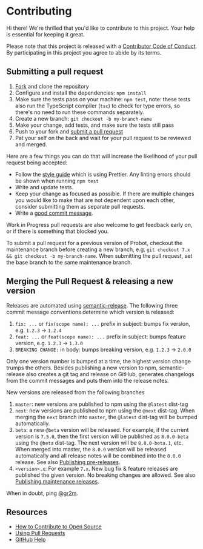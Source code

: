 # Contributing

Hi there! We're thrilled that you'd like to contribute to this project. Your help is essential for keeping it great.

Please note that this project is released with a [Contributor Code of Conduct][code-of-conduct]. By participating in this project you agree to abide by its terms.

## Submitting a pull request

1. [Fork][fork] and clone the repository
1. Configure and install the dependencies: `npm install`
1. Make sure the tests pass on your machine: `npm test`, note: these tests also run the TypeScript compiler (`tsc`) to check for type errors, so there's no need to run these commands separately.
1. Create a new branch: `git checkout -b my-branch-name`
1. Make your change, add tests, and make sure the tests still pass
1. Push to your fork and [submit a pull request][pr]
1. Pat your self on the back and wait for your pull request to be reviewed and merged.

Here are a few things you can do that will increase the likelihood of your pull request being accepted:

- Follow the [style guide][style] which is using Prettier. Any linting errors should be shown when running `npm test`
- Write and update tests.
- Keep your change as focused as possible. If there are multiple changes you would like to make that are not dependent upon each other, consider submitting them as separate pull requests.
- Write a [good commit message](http://tbaggery.com/2008/04/19/a-note-about-git-commit-messages.html).

Work in Progress pull requests are also welcome to get feedback early on, or if there is something that blocked you.

To submit a pull request for a previous version of Probot, checkout the maintenance branch before creating a new branch, e.g. `git checkout 7.x && git checkout -b my-branch-name`. When submitting the pull request, set the base branch to the same maintenance branch.

## Merging the Pull Request & releasing a new version

Releases are automated using [semantic-release](https://github.com/semantic-release/semantic-release).
The following three commit message conventions determine which version is released:

1. `fix: ...` or `fix(scope name): ...` prefix in subject: bumps fix version, e.g. `1.2.3` → `1.2.4`
2. `feat: ...` or `feat(scope name): ...` prefix in subject: bumps feature version, e.g. `1.2.3` → `1.3.0`
3. `BREAKING CHANGE:` in body: bumps breaking version, e.g. `1.2.3` → `2.0.0`

Only one version number is bumped at a time, the highest version change trumps the others. Besides publishing a new version to npm, semantic-release also creates a git tag and release on GitHub, generates changelogs from the commit messages and puts them into the release notes.

New versions are released from the following branches

1. `master`: new versions are published to npm using the `@latest` dist-tag
1. `next`: new versions are published to npm using the `@next` dist-tag. When merging the `next` branch into `master`, the `@latest` dist-tag will be bumped automatically.
1. `beta`: a new `@beta` version will be released. For example, if the current version is `7.5.0`, then the first version will be published as `8.0.0-beta` using the `@beta` dist-tag. The next version will be `8.0.0-beta.1`, etc. When merged into master, the `8.0.0` version will be released automatically and all release notes will be combined into the `8.0.0` release. See also [Publishing pre-releases](https://github.com/semantic-release/semantic-release/blob/beta/docs/recipes/pre-releases.md).
1. `<version>.x`: For example `7.x`. New bug fix & feature releases are published the given version. No breaking changes are allowed. See also [Publishing maintenance releases](https://github.com/semantic-release/semantic-release/blob/beta/docs/recipes/maintenance-releases.md).

When in doubt, ping [@gr2m](https://github.com/gr2m).

## Resources

- [How to Contribute to Open Source](https://opensource.guide/how-to-contribute/)
- [Using Pull Requests](https://help.github.com/articles/about-pull-requests/)
- [GitHub Help](https://help.github.com)

[fork]: https://github.com/probot/probot/fork
[pr]: https://github.com/probot/probot/compare
[style]: https://prettier.io/
[code-of-conduct]: CODE_OF_CONDUCT.md
[good-first-issue-search]: https://github.com/search?utf8=%E2%9C%93&q=topic%3Aprobot+topic%3Aprobot-app+good-first-issues%3A%3E0&type=
[linter]: https://github.com/probot/probot/blob/ts-readme/tslint.json
